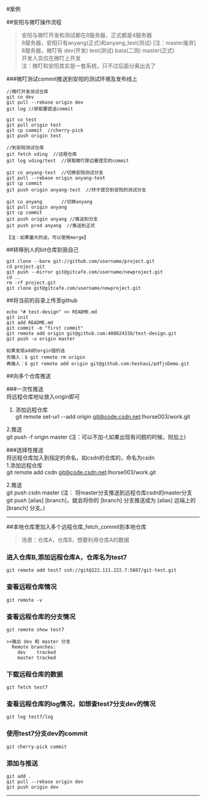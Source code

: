 #案例

##安阳与微叮操作流程
>安阳与微叮开发和测试都在8服务器，正式都是4服务器   
>8服务器，安阳只有anyang(正式)和anyang_test(测试)  [注：master废弃]  
>8服务器，微叮有 dev(开发) test(测试)  bata(二测)  master(正式)  
>开发人员仅在微叮上开发  
>注：微叮和安阳其实是一套系统，只不过后面分离出去了  

###微叮测试commit推送到安阳的测试环境及发布线上  
```
//微叮开发测试仓库
git co dev
git pull --rebase origin dev
git log //获取要提送commit

git co test
git pull origin test
git cp commit  //cherry-pick
git push origin test

//到安阳测试仓库
git fetch vding  //远程仓库
git log vding/test  //获取微叮那边要提交的commit

git co anyang-test  //切换安阳测试分支
git pull --rebase origin anyang-test
git cp commit
git push origin anyang-test  //终于提交到安阳的测试分支

git co anyang		//切换anyang
git pull origin anyang
git cp commit
git push origin anyang //推送到分支
git push prod anyang  //推送到正式

【注：如果量大的话，可以使用merge】

```



##转移别人的bit仓库到我自己
```
git clone --bare git://github.com/username/project.git
cd project.git
git push --mirror git@gitcafe.com/username/newproject.git
cd ..
rm -rf project.git
git clone git@gitcafe.com/username/newproject.git

```

##将当前的目录上传至github
```
echo "# test-design" >> README.md
git init
git add README.md
git commit -m "first commit"
git remote add origin git@github.com:408824338/test-design.git
git push -u origin master

如果发现add的orgin错的话
先输入：$ git remote rm origin
再输入：$ git remote add origin git@github.com:heshaui/pdfjsDemo.git
```

##向多个仓库推送

###一次性推送  
将远程仓库地址放入origin即可  
1. 添加远程仓库  
git remote set-url --add origin git@code.csdn.net:lhorse003/work.git  

2.推送	
git push -f origin master (注：可以不加-f,如果出现有问题的时候，则加上)  

###选择性推送  
将远程仓库加入到指定的命名，如csdn的仓库的，命名为csdn  
1.添加远程仓库  
git remote add csdn git@code.csdn.net:lhorse003/work.git  

2.推送  
git push csdn master (注： 将master分支推送到远程仓库csdn的master分支  
git push [alias] [branch]，就会将你的 [branch] 分支推送成为 [alias] 远端上的 [branch] 分支。)  

---
##本地仓库里加入多个远程仓库_fetch_commit到本地仓库
>场景：仓库A，仓库B，想要利用仓库A的数据  


### 进入仓库B,添加远程仓库A，仓库名为test7
```
git remote add test7 ssh://git@222.111.222.7:5807/git-test.git

```

### 查看远程仓库情况
```
git remote -v

```

### 查看远程仓库的分支情况
```
git remote show test7

>>输出 dev 和 master 分支
  Remote branches:
    dev    tracked
    master tracked

```

### 下载远程仓库的数据

```
git fetch test7

```

### 查看远程仓库的log情况，如想查test7分支dev的情况

```
git log test7/log

```

### 使用test7分支dev的commit
```
git cherry-pick commit

```

### 添加与推送
```
git add .  
git pull --rebase origin dev  
git push origin dev

```

---

